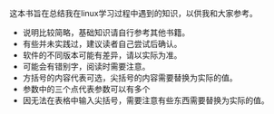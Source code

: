 这本书旨在总结我在linux学习过程中遇到的知识，以供我和大家参考。
- 说明比较简略，基础知识请自行参考其他书籍。
- 有些并未实践过，建议读者自己尝试后确认。
- 软件的不同版本可能有差异，请以实际为准。
- 可能会有错别字，阅读时需要注意。
- 方括号的内容代表可选，尖括号的内容需要替换为实际的值。
- 参数中的三个点代表参数可以有多个
- 因无法在表格中输入尖括号，需要注意有些东西需要替换为实际的值。
